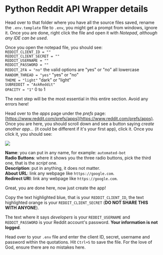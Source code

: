 # Python Reddit API Wrapper details

Head over to that folder where you have all the source files saved, rename the `.env.template` file to `.env`, you might get a prompt from windows, ignore it. Once you are done, right click the file and open it with _Notepad_, _although any IDE can be used_.

Once you open the notepad file, you should see:\
`REDDIT_CLIENT_ID = ""`\
`REDDIT_CLIENT_SECRET = ""`\
`REDDIT_USERNAME = ""`\
`REDDIT_PASSWORD = ""`\
`REDDIT_2FA = "no"` the valid options are "yes" or "no" all lowercase\
`RANDOM_THREAD = "yes"` "yes" or "no"\
`THEME = "light"` "dark" or "light"\
`SUBREDDIT = "AskReddit"`\
`OPACITY = "1"` 0 to 1

The next step will be the most essential in this entire section. Avoid any errors here!

Head over to the _apps_ page under the _prefs_ page: [https://www.reddit.com/prefs/apps](https://www.reddit.com/prefs/apps). Once you are here, you should scroll down and see a button saying _create another app..._ (it could be different if it's your first app), click it. Once you click it, you should see:

![](<.gitbook/assets/image (6) (1).png>)

**Name**: you can put in any name, for example: `automated-bot`\
**Radio Buttons**: where it shows you the three radio buttons, pick the third one, that is the _script_ one.\
**Description**: put in anything, it does not matter.\
**About URL**: link any webpage like `https://google.com`.\
**Redirect URI**: link any webpage like `https://google.com`.

Great, you are done here, now just create the app!

Copy the text highlighted blue, that is your `REDDIT_CLIENT_ID`, the text highlighted orange is your `REDDIT_CLIENT_SECRET` (**DO NOT SHARE THIS WITH ANYONE**).

The text where it says _developers_ is your `REDDIT_USERNAME` and `REDDIT_PASSWORD` is your Reddit account's password. **Your information is not logged**.

Head over to your `.env` file and enter the client ID, secret, username and password within the quotations. Hit `Ctrl+S` to save the file. For the love of God, ensure there are no mistakes here.
